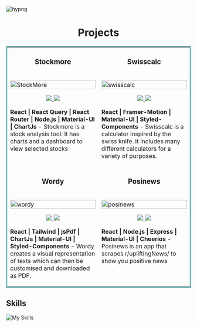 

<!---
Hyusef/Hyusef is a ✨ special ✨ repository because its `README.md` (this file) appears on your GitHub profile.
--->

![hypng](https://user-images.githubusercontent.com/61304986/172939955-af18daf2-b7e1-469c-8922-f22044c42ddc.png)
<h1 align="center">Projects</h1>

<table bordercolor="#66b2b2">
  
  <tr>
    <td width="50%" valign="top">
      <h3 align="center">Stockmore</h3>
        <br />
        <a target="_blank" href="http://stockmore.vercel.app">
            <img src="https://user-images.githubusercontent.com/61304986/172940151-2b223749-7797-452a-8d34-0e77d53b5d4e.gif" width="100%" alt="StockMore"/>
        </a>
        <br />
        <p align="center">
          
  <a href="https://github.com/hyusef/stockmore" target="_blank">
    <img src="https://img.shields.io/static/v1?label=|&message=REPO&color=23555f&style=plastic&logo=github&logo-color=white"/>
  </a>  
  <a href="stockmore.vercel.app" target="_blank">
    <img src="https://img.shields.io/static/v1?label=|&message=WEBSITE&color=cdf998&style=plastic&logo=wordpress&logo-color=white"/>
  </a>
      </p>
        <p><strong>React | React Query | React Router | Node.js | Material-UI | ChartJs</strong> - Stockmore is a stock analysis tool. It has charts and a dashboard to view selected stocks</p>
    </td>
      <td width="50%" valign="top">
      <h3 align="center">Swisscalc</h3>
        <br />
        <a target="_blank" href="https://swisscalc.netlify.app/">
          <img src="https://user-images.githubusercontent.com/61304986/172940259-10e1fd13-dc5a-4fc1-a4b4-f90fed073492.gif" width="100%" alt="swisscalc"/>
        </a>
        <br />
        <p align="center">
          
  <a href="https://github.com/hyusef/swisscalc" target="_blank">
    <img src="https://img.shields.io/static/v1?label=|&message=REPO&color=23555f&style=plastic&logo=github&logo-color=white"/>
  </a>
  <a href="https://swisscalc.netlify.app" target="_blank">
    <img src="https://img.shields.io/static/v1?label=|&message=WEBSITE&color=cdf998&style=plastic&logo=wordpress&logo-color=white"/>
  </a>
      </p>
        <p><strong>React | Framer-Motion | Material-UI | Styled-Components</strong>  - Swisscalc is a calculator inspired by the swiss knife. It includes many different calculators for a variety of purposes.</p>
    </td>
  </tr>
  
  <tr>
    <td width="50%" valign="top">
      <h3 align="center">Wordy</h3>
      <br />
        <a target="_blank" href="https://wordys.netlify.app/">
          <img src="https://user-images.githubusercontent.com/61304986/172940210-565203e5-c9ec-40e7-9987-ccb3fce2406e.gif" width="100%" alt="wordy"/>
        </a>
      <br />
        <p align="center">
  <a href="https://github.com/hyusef/wordy" target="_blank">
    <img src="https://img.shields.io/static/v1?label=|&message=REPO&color=23555f&style=plastic&logo=github&logo-color=white"/>
  </a>
  <a href="https://wordys.netlify.app/" target="_blank">
    <img src="https://img.shields.io/static/v1?label=|&message=WEBSITE&color=cdf998&style=plastic&logo=wordpress&logo-color=white"/>
  </a>
      </p>
        <p><strong>React | Tailwind | jsPdf | ChartJs | Material-UI | Styled-Components </strong>  - Wordy creates a visual representation of texts which can then be customised and downloaded as PDF.</p>
    </td>
    <td width="50%" valign="top">
      <h3 align="center">Posinews</h3>
        <br />
      <a target="_blank" href="https://posinews.vercel.app/">
            <img src="https://user-images.githubusercontent.com/61304986/172940243-e1f0866e-40fa-4a61-bbae-569720df7ba9.gif" width="100%"  alt="posinews"/>
        </a>
        <br />
        <p align="center">
          
  <a href="https://github.com/hyusef/posinews" target="_blank">
    <img src="https://img.shields.io/static/v1?label=|&message=REPO&color=23555f&style=plastic&logo=github&logo-color=white"/>
  </a>
  <a href="https://posinews.vercel.app/" target="_blank">
    <img src="https://img.shields.io/static/v1?label=|&message=WEBSITE&color=cdf998&style=plastic&logo=wordpress&logo-color=white"/>
  </a>
      </p>
        <p><strong>React | Node.js | Express | Material-UI | Cheerios </strong> - Posinews is an app that scrapes r/upliftingNews/ to show you positive news</p>
    </td>
  </tr>
</table>

## Skills
![My Skills](https://skillicons.dev/icons?i=js,ts,html,css,sass,cpp,materialui,styledcomponents,apollo,graphql,redux,nextjs,nodejs,postgresql,jest,git,github,vscode,d3,express,githubactions,heroku,jquery,mongodb,tailwindcss,bootstrap,arduino&perline=9)




